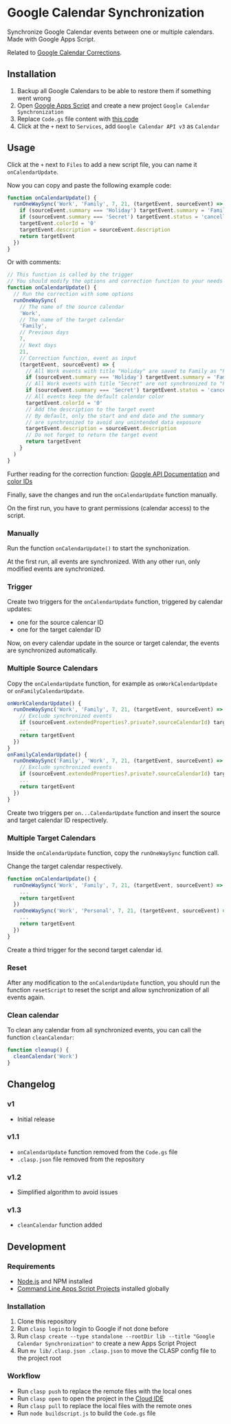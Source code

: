 # Google Calendar Synchronization

Synchronize Google Calendar events between one or multiple calendars. Made with Google Apps Script.

Related to [Google Calendar Corrections](https://github.com/scriptPilot/google-calendar-correction).

## Installation

1. Backup all Google Calendars to be able to restore them if something went wrong
2. Open [Google Apps Script](https://script.google.com/) and create a new project `Google Calendar Synchronization`
3. Replace `Code.gs` file content with [this code](dist/Code.gs)
4. Click at the `+` next to `Services`, add `Google Calendar API v3` as `Calendar`

## Usage

Click at the `+` next to `Files` to add a new script file, you can name it `onCalendarUpdate`.

Now you can copy and paste the following example code:

```js
function onCalendarUpdate() {
  runOneWaySync('Work', 'Family', 7, 21, (targetEvent, sourceEvent) => {     
    if (sourceEvent.summary === 'Holiday') targetEvent.summary = 'Family Time'
    if (sourceEvent.summary === 'Secret') targetEvent.status = 'cancelled'
    targetEvent.colorId = '0'
    targetEvent.description = sourceEvent.description
    return targetEvent
  })
}
```

Or with comments:

```js
// This function is called by the trigger
// You should modify the options and correction function to your needs
function onCalendarUpdate() {
  // Run the correction with some options
  runOneWaySync(
    // The name of the source calendar
    'Work',    
    // The name of the target calendar
    'Family',
    // Previous days
    7,
    // Next days
    21,
    // Correction function, event as input 
    (targetEvent, sourceEvent) => {     
      // All Work events with title "Holiday" are saved to Family as "Family Time"
      if (sourceEvent.summary === 'Holiday') targetEvent.summary = 'Family Time'
      // All Work events with title "Secret" are not synchronized to "Family"
      if (sourceEvent.summary === 'Secret') targetEvent.status = 'cancelled'
      // All events keep the default calendar color
      targetEvent.colorId = '0'
      // Add the description to the target event
      // By default, only the start and end date and the summary
      // are synchronized to avoid any unintended data exposure
      targetEvent.description = sourceEvent.description
      // Do not forget to return the target event
      return targetEvent
    }
  )
}
```

Further reading for the correction function: [Google API Documentation](https://developers.google.com/calendar/api/v3/reference/events) and [color IDs](https://storage.googleapis.com/support-forums-api/attachment/message-114058730-1008415079352027267.jpg)

Finally, save the changes and run the `onCalendarUpdate` function manually.

On the first run, you have to grant permissions (calendar access) to the script.

### Manually

Run the function `onCalendarUpdate()` to start the synchonization.

At the first run, all events are synchronized. With any other run, only modified events are synchronized.

### Trigger

Create two triggers for the `onCalendarUpdate` function, triggered by calendar updates:
- one for the source calencar ID
- one for the target calendar ID

Now, on every calendar update in the source or target calendar, the events are synchronized automatically.

### Multiple Source Calendars

Copy the `onCalendarUpdate` function, for example as `onWorkCalendarUpdate` or `onFamilyCalendarUpdate`.

```js
onWorkCalendarUpdate() {
  runOneWaySync('Work', 'Family', 7, 21, (targetEvent, sourceEvent) => {  
    // Exclude synchronized events
    if (sourceEvent.extendedProperties?.private?.sourceCalendarId) targetEvent.status = 'cancelled'
    ...    
    return targetEvent
  })
}
onFamilyCalendarUpdate() {
  runOneWaySync('Family', 'Work', 7, 21, (targetEvent, sourceEvent) => {  
    // Exclude synchronized events
    if (sourceEvent.extendedProperties?.private?.sourceCalendarId) targetEvent.status = 'cancelled'
    ...
    return targetEvent
  })
}
```

Create two triggers per `on...CalendarUpdate` function and insert the source and target calendar ID respectively.

### Multiple Target Calendars

Inside the `onCalendarUpdate` function, copy the `runOneWaySync` function call.

Change the target calendar respectively.

```js
function onCalendarUpdate() {
  runOneWaySync('Work', 'Family', 7, 21, (targetEvent, sourceEvent) => {     
    ...
    return targetEvent
  })
  runOneWaySync('Work', 'Personal', 7, 21, (targetEvent, sourceEvent) => {     
    ...
    return targetEvent
  })
}
```

Create a third trigger for the second target calendar id.

### Reset

After any modification to the `onCalendarUpdate` function, you should run the function `resetScript` to reset the script and allow synchronization of all events again.

### Clean calendar

To clean any calendar from all synchronized events, you can call the function `cleanCalendar`:

```js
function cleanup() {
  cleanCalendar('Work')
}
```

## Changelog

### v1

- Initial release

### v1.1

- `onCalendarUpdate` function removed from the `Code.gs` file
- `.clasp.json` file removed from the repository

### v1.2

- Simplified algorithm to avoid issues

### v1.3

- `cleanCalendar` function added

## Development

### Requirements

* [Node.js](https://nodejs.org/) and NPM installed
* [Command Line Apps Script Projects](https://github.com/google/clasp) installed globally

### Installation

1. Clone this repository
2. Run `clasp login` to login to Google if not done before
3. Run `clasp create --type standalone --rootDir lib --title "Google Calendar Synchronization"` to create a new Apps Script Project
4. Run `mv lib/.clasp.json .clasp.json` to move the CLASP config file to the project root

### Workflow

* Run `clasp push` to replace the remote files with the local ones
* Run `clasp open` to open the project in the [Cloud IDE](https://script.google.com/)
* Run `clasp pull` to replace the local files with the remote ones
* Run `node buildscript.js` to build the `Code.gs` file
